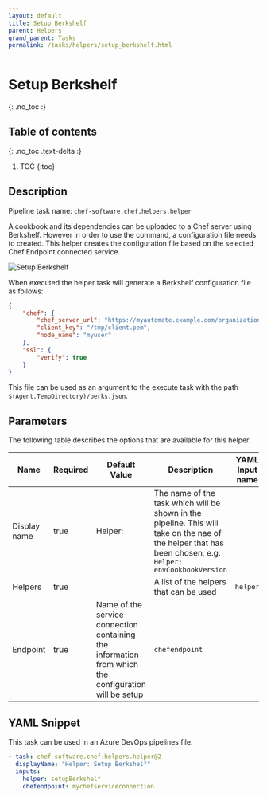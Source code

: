 ```yaml
---
layout: default
title: Setup Berkshelf
parent: Helpers
grand_parent: Tasks
permalink: /tasks/helpers/setup_berkshelf.html
---
```


# Setup Berkshelf
{: .no_toc :}

## Table of contents
{: .no_toc .text-delta :}

1. TOC
{:toc}

## Description

Pipeline task name: `chef-software.chef.helpers.helper`

A cookbook and its dependencies can be uploaded to a Chef server using Berkshelf. However in order to use the command, a configuration file needs to created. This helper creates the configuration file based on the selected Chef Endpoint connected service.

![Setup Berkshelf](../images/helper_setup_berkshelf.png)

When executed the helper task will generate a Berkshelf configuration file as follows:

```json
{
    "chef": {
        "chef_server_url": "https://myautomate.example.com/organizations/mycompany",
        "client_key": "/tmp/client.pem",
        "node_name": "myuser"
    },
    "ssl": {
        "verify": true
    }
}
```

This file can be used as an argument to the execute task with the path `$(Agent.TempDirectory)/berks.json`.

## Parameters

The following table describes the options that are available for this helper.

| Name | Required | Default Value | Description | YAML Input name |
|---|---|---|---|---|
| Display name | true | Helper: | The name of the task which will be shown in the pipeline. This will take on the nae of the helper that has been chosen, e.g. `Helper: envCookbookVersion` | |
| Helpers | true | | A list of the helpers that can be used | `helper` |
| Endpoint | true | Name of the service connection containing the information from which the configuration will be setup | `chefendpoint` |

## YAML Snippet

This task can be used in an Azure DevOps pipelines file.

```yaml
- task: chef-software.chef.helpers.helper@2
  displayName: "Helper: Setup Berkshelf"
  inputs:
    helper: setupBerkshelf
    chefendpoint: mychefserviceconnection
```
